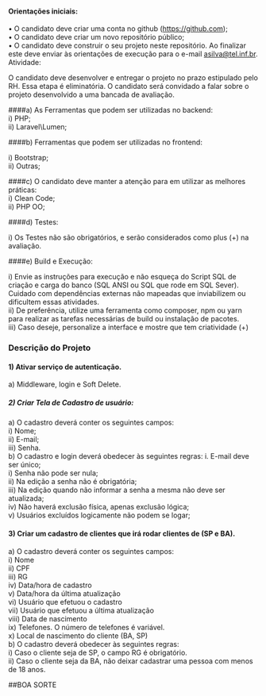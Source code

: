 #### Orientações iniciais:
• O candidato deve criar uma conta no github (https://github.com);  
• O candidato deve criar um novo repositório público;  
• O candidato deve construir o seu projeto neste repositório. 
Ao finalizar este deve enviar às orientações de execução para o e-mail asilva@tel.inf.br.  
Atividade:  

O candidato deve desenvolver e entregar o projeto no prazo estipulado pelo RH. Essa etapa é eliminatória. O
candidato será convidado a falar sobre o projeto desenvolvido a uma bancada de avaliação.  

####a) As Ferramentas que podem ser utilizadas no backend:  
i) PHP;  
ii) Laravel\Lumen;  

####b) Ferramentas que podem ser utilizadas no frontend:

i) Bootstrap;  
ii) Outras;  

####c) O candidato deve manter a atenção para em utilizar as melhores práticas:  
i) Clean Code;  
ii) PHP OO;  

####d) Testes:  

i) Os Testes não são obrigatórios, e serão considerados como plus (+) na avaliação.  

####e) Build e Execução:  

i) Envie as instruções para execução e não esqueça do Script SQL de criação e carga do banco (SQL ANSI ou
SQL que rode em SQL Sever). Cuidado com dependências externas não mapeadas que inviabilizem ou
dificultem essas atividades.  
ii) De preferência, utilize uma ferramenta como composer, npm ou yarn para realizar as tarefas necessárias de
build ou instalação de pacotes.  
iii) Caso deseje, personalize a interface e mostre que tem criatividade (+)

### Descrição do Projeto
#### 1) Ativar serviço de autenticação.
   a) Middleware, login e Soft Delete.
##### 2) Criar Tela de Cadastro de usuário:
   a) O cadastro deverá conter os seguintes campos:  
   i) Nome;  
   ii) E-mail;  
   iii) Senha.  
   b) O cadastro e login deverá obedecer às seguintes regras: i. E-mail deve ser único;  
   i) Senha não pode ser nula;  
   ii) Na edição a senha não é obrigatória;  
   iii) Na edição quando não informar a senha a mesma não deve ser atualizada;  
   iv) Não haverá exclusão física, apenas exclusão lógica;  
   v) Usuários excluídos logicamente não podem se logar;  
#### 3) Criar um cadastro de clientes que irá rodar clientes de (SP e BA).
   a) O cadastro deverá conter os seguintes campos:  
   i) Nome  
   ii) CPF  
   iii) RG  
   iv) Data/hora de cadastro  
   v) Data/hora da última atualização  
   vi) Usuário que efetuou o cadastro  
   vii) Usuário que efetuou a última atualização  
   viii) Data de nascimento  
   ix) Telefones. O número de telefones é variável.  
   x) Local de nascimento do cliente (BA, SP)  
   b) O cadastro deverá obedecer às seguintes regras:  
   i) Caso o cliente seja de SP, o campo RG é obrigatório.  
   ii) Caso o cliente seja da BA, não deixar cadastrar uma pessoa com menos de 18 anos.
   
##BOA SORTE
